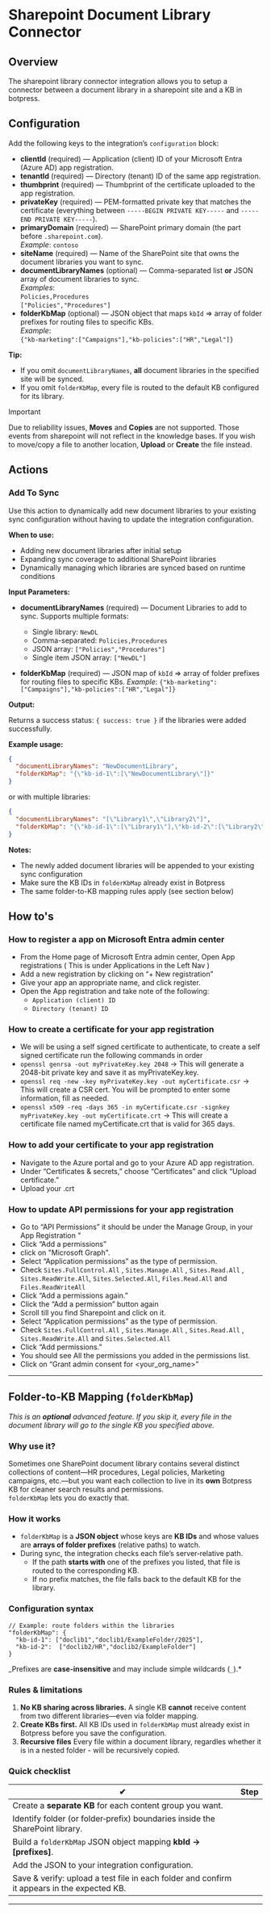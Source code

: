 # Sharepoint Document Library Connector

## Overview

The sharepoint library connector integration allows you to setup a connector between a document library in a sharepoint site and a KB in botpress.

## Configuration

Add the following keys to the integration’s `configuration` block:

- **clientId** (required) — Application (client) ID of your Microsoft Entra (Azure AD) app registration.
- **tenantId** (required) — Directory (tenant) ID of the same app registration.
- **thumbprint** (required) — Thumbprint of the certificate uploaded to the app registration.
- **privateKey** (required) — PEM-formatted private key that matches the certificate (everything between `-----BEGIN PRIVATE KEY-----` and `-----END PRIVATE KEY-----`).
- **primaryDomain** (required) — SharePoint primary domain (the part before `.sharepoint.com`).  
  _Example_: `contoso`
- **siteName** (required) — Name of the SharePoint site that owns the document libraries you want to sync.
- **documentLibraryNames** (optional) — Comma-separated list **or** JSON array of document libraries to sync.  
  _Examples_:  
  `Policies,Procedures`  
  `["Policies","Procedures"]`
- **folderKbMap** (optional) — JSON object that maps `kbId` ⇒ array of folder prefixes for routing files to specific KBs.  
  _Example_:  
  `{"kb-marketing":["Campaigns"],"kb-policies":["HR","Legal"]}`

**Tip:**

- If you omit `documentLibraryNames`, **all** document libraries in the specified site will be synced.
- If you omit `folderKbMap`, every file is routed to the default KB configured for its library.

> [!IMPORTANT]
> Due to reliability issues, **Moves** and **Copies** are not supported. Those events from sharepoint will not reflect in the knowledge bases. If you wish to move/copy a file to another location, **Upload** or **Create** the file instead.

## Actions

### Add To Sync

Use this action to dynamically add new document libraries to your existing sync configuration without having to update the integration configuration.

**When to use:**
- Adding new document libraries after initial setup
- Expanding sync coverage to additional SharePoint libraries
- Dynamically managing which libraries are synced based on runtime conditions

**Input Parameters:**

- **documentLibraryNames** (required) — Document Libraries to add to sync. Supports multiple formats:
  - Single library: `NewDL`
  - Comma-separated: `Policies,Procedures`
  - JSON array: `["Policies","Procedures"]`
  - Single item JSON array: `["NewDL"]`

- **folderKbMap** (required) — JSON map of `kbId` ⇒ array of folder prefixes for routing files to specific KBs.
  _Example_:
  `{"kb-marketing":["Campaigns"],"kb-policies":["HR","Legal"]}`

**Output:**

Returns a success status: `{ success: true }` if the libraries were added successfully.

**Example usage:**

```json
{
  "documentLibraryNames": "NewDocumentLibrary",
  "folderKbMap": "{\"kb-id-1\":[\"NewDocumentLibrary\"]}"
}
```

or with multiple libraries:

```json
{
  "documentLibraryNames": "[\"Library1\",\"Library2\"]",
  "folderKbMap": "{\"kb-id-1\":[\"Library1\"],\"kb-id-2\":[\"Library2\"]}"
}
```

**Notes:**
- The newly added document libraries will be appended to your existing sync configuration
- Make sure the KB IDs in `folderKbMap` already exist in Botpress
- The same folder-to-KB mapping rules apply (see section below)

## How to's

### How to register a app on Microsoft Entra admin center

- From the Home page of Microsoft Entra admin center, Open App registrations ( This is under Applications in the Left Nav )
- Add a new registration by clicking on “+ New registration”
- Give your app an appropriate name, and click register.
- Open the App registration and take note of the following:
  - `Application (client) ID`
  - `Directory (tenant) ID`

### How to create a certificate for your app registration

- We will be using a self signed certificate to authenticate, to create a self signed certificate run the following commands in order
- `openssl genrsa -out myPrivateKey.key 2048` → This will generate a 2048-bit private key and save it as myPrivateKey.key.
- `openssl req -new -key myPrivateKey.key -out myCertificate.csr` → This will create a CSR cert. You will be prompted to enter some information, fill as needed.
- `openssl x509 -req -days 365 -in myCertificate.csr -signkey myPrivateKey.key -out myCertificate.crt` → This will create a certificate file named myCertificate.crt that is valid for 365 days.

### How to add your certificate to your app registration

- Navigate to the Azure portal and go to your Azure AD app registration.
- Under “Certificates & secrets,” choose “Certificates” and click “Upload certificate.”
- Upload your .crt

### How to update API permissions for your app registration

- Go to “API Permissions” it should be under the Manage Group, in your App Registration "
- Click “Add a permissions”
- click on "Microsoft Graph".
- Select “Application permissions” as the type of permission.
- Check `Sites.FullControl.All` , `Sites.Manage.All` , `Sites.Read.All` , `Sites.ReadWrite.All`, `Sites.Selected.All`, `Files.Read.All` and `Files.ReadWriteAll`
- Click “Add a permissions again.”
- Click the “Add a permission” button again
- Scroll till you find Sharepoint and click on it.
- Select “Application permissions” as the type of permission.
- Check `Sites.FullControl.All` , `Sites.Manage.All` , `Sites.Read.All` , `Sites.ReadWrite.All` and `Sites.Selected.All`
- Click “Add permissions.”
- You should see All the permissions you added in the permissions list.
- Click on “Grant admin consent for <your_org_name>”

---

## Folder‑to‑KB Mapping (`folderKbMap`)

_This is an **optional** advanced feature. If you skip it, every file in the document library will go to the single KB you specified above._

### Why use it?

Sometimes one SharePoint document library contains several distinct collections of content—HR procedures, Legal policies, Marketing campaigns, etc.—but you want each collection to live in its **own** Botpress KB for cleaner search results and permissions.  
`folderKbMap` lets you do exactly that.

### How it works

- `folderKbMap` is a **JSON object** whose keys are **KB IDs** and whose values are **arrays of folder prefixes** (relative paths) to watch.
- During sync, the integration checks each file’s server‑relative path.
  - If the path **starts with** one of the prefixes you listed, that file is routed to the corresponding KB.
  - If no prefix matches, the file falls back to the default KB for the library.

### Configuration syntax

```jsonc
// Example: route folders within the libraries
"folderKbMap": {
  "kb-id-1": ["doclib1","doclib1/ExampleFolder/2025"],
  "kb-id-2":  ["doclib2/HR","doclib2/ExampleFolder"]
}
```

_Prefixes are **case‑insensitive** and may include simple wildcards (`_`).\*

### Rules & limitations

1. **No KB sharing across libraries.** A single KB **cannot** receive content from two different libraries—even via folder mapping.
2. **Create KBs first.** All KB IDs used in `folderKbMap` must already exist in Botpress before you save the configuration.
3. **Recursive files** Every file within a document library, regardles whether it is in a nested folder - will be recursively copied.

### Quick checklist

| ✔                                                                                          | Step |
| ------------------------------------------------------------------------------------------- | ---- |
| Create a **separate KB** for each content group you want.                                   |
| Identify folder (or folder‑prefix) boundaries inside the SharePoint library.                |
| Build a `folderKbMap` JSON object mapping **kbId → [prefixes]**.                            |
| Add the JSON to your integration configuration.                                             |
| Save & verify: upload a test file in each folder and confirm it appears in the expected KB. |

---
